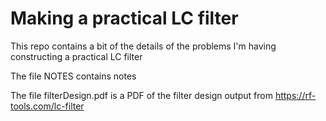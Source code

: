 # Making a practical LC filter

This repo contains a bit of the details of the problems I'm having constructing a practical LC filter

The file NOTES contains notes

The file filterDesign.pdf is a PDF of the filter design output from https://rf-tools.com/lc-filter

